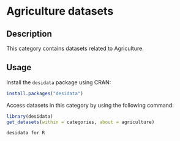 
# Agriculture datasets
## Description
This category contains datasets related to Agriculture.
## Usage
Install the `desidata` package using CRAN:
```r
install.packages("desidata")
```
Access datasets in this category by using the following command:
```r
library(desidata)
get_datasets(within = categories, about = agriculture)
```
`desidata for R`
